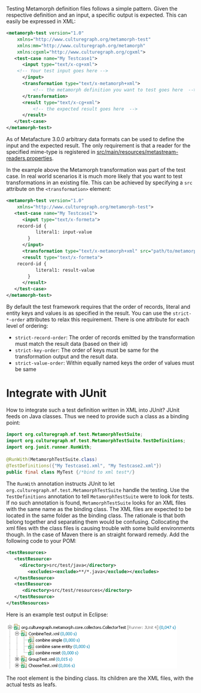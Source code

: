 Testing Metamorph definition files follows a simple pattern. Given the
respective definition and an input, a specific output is expected. This can
easily be expressed in XML:

```xml
<metamorph-test version="1.0"
	xmlns="http://www.culturegraph.org/metamorph-test" 
	xmlns:mm="http://www.culturegraph.org/metamorph"
	xmlns:cgxml="http://www.culturegraph.org/cgxml">
   <test-case name="My Testcase1">
      <input type="text/x-cg+xml">
	<!-- Your test input goes here -->           
      </input>
      <transformation type="text/x-metamorph+xml">
          <!-- the metamorph definition you want to test goes here  -->   
      </transformation>
      <result type="text/x-cg+xml">
          <!-- the expected result goes here  -->  
      </result>
   </test-case>
</metamorph-test>
```

As of Metafacture 3.0.0 arbitrary data formats can be used to define the input and the expected result. The only requirement is that a reader for the specified mime-type is registered in [src/main/resources/metastream-readers.properties](https://github.com/culturegraph/metafacture-core/blob/master/src/main/resources/metastream-readers.properties). 

In the example above the Metamorph transformation was part of the test case. In real world scenarios it is much more likely that you want to test transformations in an existing file. This can be achieved by specifying a `src` attribute on the `<transformation>` element:

```xml
<metamorph-test version="1.0"
	xmlns="http://www.culturegraph.org/metamorph-test">
   <test-case name="My Testcase1">
      <input type="text/x-formeta">
	record-id {
           literal1: input-value
        }
      </input>
      <transformation type="text/x-metamorph+xml" src="path/to/metamorph/resource.xml" />
      <result type="text/x-formeta">
	record-id {
           literal1: result-value
        }
      </result>
   </test-case>
</metamorph-test>
```

By default the test framework requires that the order of records, literal and entity keys and values is as specified in the result. You can use the `strict-*-order` attributes to relax this requirement. There is one attribute for each level of ordering:

* `strict-record-order`: The order of records emitted by the transformation must match the result data (based on their id)
* `strict-key-order`: The order of keys must be same for the transformation output and the result data.
* `strict-value-order`: Within equally named keys the order of values must be same

# Integrate with JUnit #

How to integrate such a test definition written in XML into JUnit? JUnit feeds
on Java classes. Thus we need to provide such a class as a binding point:

```java
import org.culturegraph.mf.test.MetamorphTestSuite;
import org.culturegraph.mf.test.MetamorphTestSuite.TestDefinitions;
import org.junit.runner.RunWith;

@RunWith(MetamorphTestSuite.class)
@TestDefinitions({"My Testcase1.xml", "My Testcase2.xml"})
public final class MyTest {/*bind to xml test*/}
```

The `RunWith` annotation instructs JUnit to let `org.culturegraph.mf.test.MetamorphTestSuite` handle the testing.
Use the `TestDefinitions` annotation to tell `MetamorphTestSuite` were to look
for tests. If no such annotation is found, `MetamorphTestSuite` looks for an XML
files with the same name as the binding class. The XML files are expected to be
located in the same folder as the binding class. The rationale is that both
belong together and separating them would be confusing. Collocating the xml
files with the class files is causing trouble with some build environments
though. In the case of Maven there is an straight forward remedy. Add the following code to your POM: 

```xml
<testResources>
   <testResource>
     <directory>src/test/java</directory>
        <excludes><exclude>**/*.java</exclude></excludes>	
   </testResource>
   <testResource>
      <directory>src/test/resources</directory>
   </testResource>
</testResources> 
```

Here is an example test output in Eclipse:

![screenshot](img/junit.png)

The root
element is the binding class. Its children are the XML files, with the actual
tests as leafs.